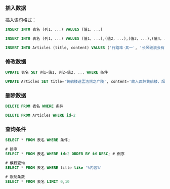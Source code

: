 ### 插入数据

插入语句格式：

```sql
INSERT INTO 表名 (列1，...) VALUES (值1，...)

INSERT INTO 表名 (列1，...) VALUES (值1，...),(值2，...),(值3，...),(值4，...)

INSERT INTO Articles (title, content) VALUES ('行路难·其一', '长风破浪会有时，直挂云帆济沧海');
```

### 修改数据

```sql
UPDATE 表名 SET 列1=值1, 列2=值2, ... WHERE 条件

UPDATE Articles SET title='黄鹤楼送孟浩然之广陵', content='故人西辞黄鹤楼，烟花三月下扬州' WHERE id=2
```

### 删除数据

```sql
DELETE FROM 表名 WHERE 条件

DELETE FROM Articles WHERE id=2
```

### 查询条件

```sql
SELECT * FROM 表名 WHERE 条件;

# 排序
SELECT * FROM 表名 WHERE id>2 ORDER BY id DESC; # 倒序

# 模糊查询
SELECT * FROM 表名 WHERE title like '%内容%'

# 限制条数
SELECT * FROM 表名 LIMIT 0,10
```

